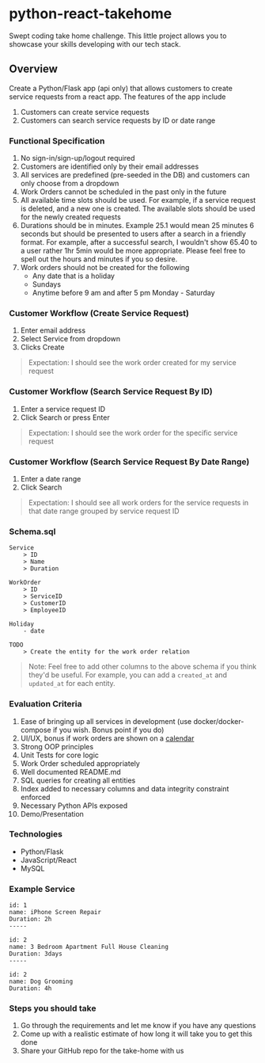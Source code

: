 # python-react-takehome
Swept coding take home challenge. This little project allows you to showcase your skills developing with our tech stack.

## Overview

Create a Python/Flask app (api only) that allows customers to create service requests from a react app. The features of the app include 

1. Customers can create service requests
2. Customers can search service requests by ID or date range 


### Functional Specification

1. No sign-in/sign-up/logout required 
2. Customers are identified only by their email addresses 
3. All services are predefined (pre-seeded in the DB) and customers can only choose from a dropdown
4. Work Orders cannot be scheduled in the past only in the future
5. All available time slots should be used. For example, if a service request is deleted, and a new one is created. The available slots should be used for the newly created requests
6. Durations should be in minutes. Example 25.1 would mean 25 minutes 6 seconds but should be presented to users after a search in a friendly format. For example, after a successful search, I wouldn't show 65.40 to a user rather 1hr 5min would be more appropriate. Please feel free to spell out the hours and minutes if you so desire. 
7. Work orders should not be created for the following 
    - Any date that is a holiday 
    - Sundays 
    - Anytime before 9 am and after 5 pm Monday - Saturday


### Customer Workflow (Create Service Request)

1. Enter email address 
2. Select Service from dropdown 
3. Clicks Create 

> Expectation: I should see the work order created for my service request

### Customer Workflow (Search Service Request By ID)

1. Enter a service request ID
2. Click Search or press Enter 

> Expectation: I should see the work order for the specific service request 

### Customer Workflow (Search Service Request By Date Range)

1. Enter a date range 
2. Click Search 

> Expectation: I should see all work orders for the service requests in that date range grouped by service request ID 


### Schema.sql 

```
Service 
    > ID
    > Name
    > Duration

WorkOrder
    > ID
    > ServiceID 
    > CustomerID 
    > EmployeeID

Holiday 
    - date 

TODO 
    > Create the entity for the work order relation
```

> Note: Feel free to add other columns to the above schema if you think they'd be useful. For example, you can add a `created_at` and `updated_at` for each entity. 


### Evaluation Criteria 

1. Ease of bringing up all services in development (use docker/docker-compose if you wish. Bonus point if you do)
2. UI/UX, bonus if work orders are shown on a [calendar](https://devexpress.github.io/devextreme-reactive/react/scheduler/)
3. Strong OOP principles 
4. Unit Tests for core logic
5. Work Order scheduled appropriately 
6. Well documented README.md 
7. SQL queries for creating all entities
8. Index added to necessary columns and data integrity constraint enforced 
9. Necessary Python APIs exposed
10. Demo/Presentation

### Technologies 

- Python/Flask 
- JavaScript/React 
- MySQL 

### Example Service 

```
id: 1
name: iPhone Screen Repair 
Duration: 2h 
-----

id: 2 
name: 3 Bedroom Apartment Full House Cleaning 
Duration: 3days
-----

id: 2
name: Dog Grooming
Duration: 4h
```

### Steps you should take 

1. Go through the requirements and let me know if you have any questions 
2. Come up with a realistic estimate of how long it will take you to get this done
3. Share your GitHub repo for the take-home with us